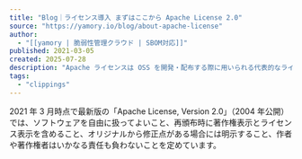 ```yaml
---
title: "Blog｜ライセンス導入 まずはここから Apache License 2.0"
source: "https://yamory.io/blog/about-apache-license"
author:
  - "[[yamory | 脆弱性管理クラウド | SBOM対応]]"
published: 2021-03-05
created: 2025-07-28
description: "Apache ライセンスは OSS を開発・配布する際に用いられる代表的なライセンスのひとつです。本記事では Apache License 2.0 の内容、適用方法、掲載例について解説していきます。"
tags:
  - "clippings"
---
```

2021 年 3 月時点で最新版の「Apache License, Version 2.0」（2004 年公開）では、ソフトウェアを自由に扱ってよいこと、再頒布時に著作権表示とライセンス表示を含めること、オリジナルから修正点がある場合には明示すること、作者や著作権者はいかなる責任も負わないことを定めています。